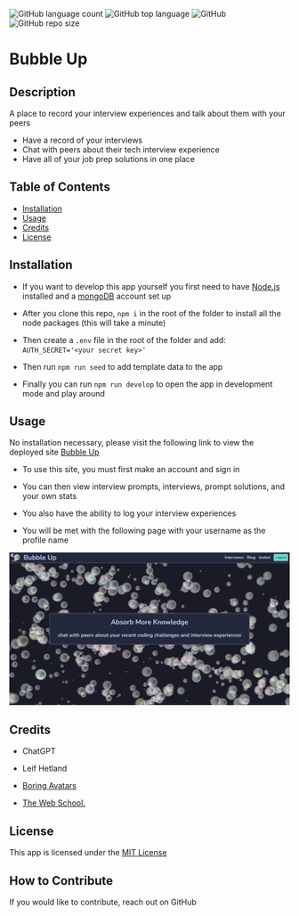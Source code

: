
![GitHub language count](https://img.shields.io/github/languages/count/tooboi/gamma-folio?color=73daca&logoColor=73daca)
![GitHub top language](https://img.shields.io/github/languages/top/tooboi/gamma-folio?color=73daca&logo=javascript&logoColor=73daca)
![GitHub](https://img.shields.io/github/license/tooboi/gamma-folio?color=73daca)
![GitHub repo size](https://img.shields.io/github/repo-size/tooboi/gamma-folio?color=73daca&label=clone%20size)

# Bubble Up

## Description

A place to record your interview experiences and talk about them with your peers

- Have a record of your interviews
- Chat with peers about their tech interview experience
- Have all of your job prep solutions in one place

## Table of Contents

- [Installation](#installation)
- [Usage](#usage)
- [Credits](#credits)
- [License](#license)

## Installation

- If you want to develop this app yourself you first need to have [Node.js](https://nodejs.org/en/) installed and a [mongoDB](https://www.mongodb.com/) account set up

- After you clone this repo, `npm i` in the root of the folder to install all the node packages (this will take a minute)

- Then create a `.env` file in the root of the folder and add: `AUTH_SECRET='<your secret key>'`

- Then run `npm run seed` to add template data to the app

- Finally you can run `npm run develop` to open the app in development mode and play around

## Usage

No installation necessary, please visit the following link to view the deployed site [Bubble Up]()

- To use this site, you must first make an account and sign in

- You can then view interview prompts, interviews, prompt solutions, and your own stats

- You also have the ability to log your interview experiences

- You will be met with the following page with your username as the profile name

![DEMO](./client/src/assets/DEMO.png)

## Credits

- ChatGPT

- Leif Hetland

- [Boring Avatars](https://github.com/boringdesigners/boring-avatars-service)

- [The Web School.](https://www.youtube.com/watch?v=WkREeDy2WQ4&ab_channel=TheWebSchool.)

## License

This app is licensed under the [MIT License](./LICENSE)

## How to Contribute

If you would like to contribute, reach out on GitHub
